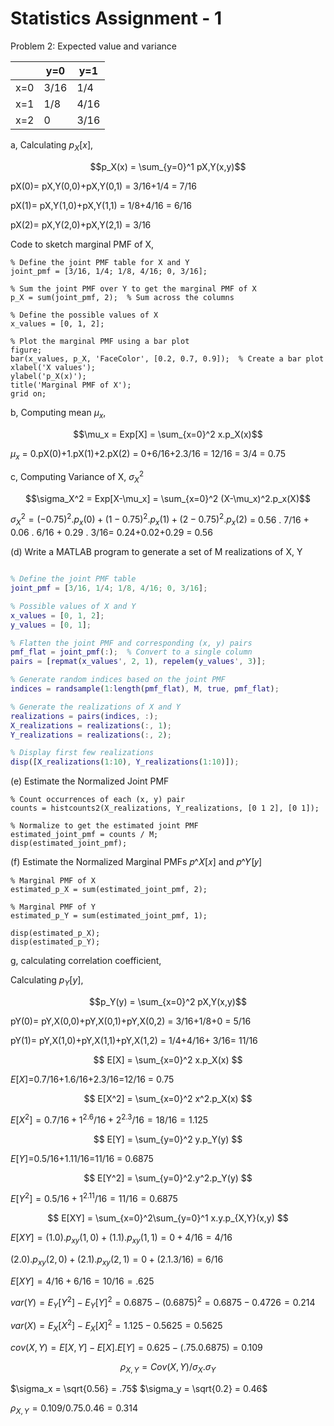 # Statistics Assignment - 1


Problem  2: Expected value and variance

|     | y=0  | y=1  |
|-----|------|------|
|x=0  | 3/16 | 1/4  |
|x=1  | 1/8  | 4/16 |
|x=2  | 0    | 3/16 |

a, Calculating $p_X[x]$,

$$p_X(x) = \sum_{y=0}^1 pX,Y(x,y)$$

pX(0)= pX,Y(0,0)+pX,Y(0,1) = 3/16+1/4 = 7/16 

pX(1)= pX,Y(1,0)+pX,Y(1,1) = 1/8+4/16 = 6/16

pX(2)= pX,Y(2,0)+pX,Y(2,1) = 3/16

Code to sketch marginal PMF of X,

```
% Define the joint PMF table for X and Y
joint_pmf = [3/16, 1/4; 1/8, 4/16; 0, 3/16];

% Sum the joint PMF over Y to get the marginal PMF of X
p_X = sum(joint_pmf, 2);  % Sum across the columns

% Define the possible values of X
x_values = [0, 1, 2];

% Plot the marginal PMF using a bar plot
figure;
bar(x_values, p_X, 'FaceColor', [0.2, 0.7, 0.9]);  % Create a bar plot
xlabel('X values');
ylabel('p_X(x)');
title('Marginal PMF of X');
grid on;
```

b, Computing mean $\mu_x$,

$$\mu_x = Exp[X] = \sum_{x=0}^2 x.p_X(x)$$

$\mu_x$ = 0.pX(0)+1.pX(1)+2.pX(2) = 0+6/16+2.3/16 = 12/16 = 3/4 = 0.75

c, Computing Variance of X, $\sigma_X^2$

$$\sigma_X^2 = Exp[X-\mu_x] = \sum_{x=0}^2 (X-\mu_x)^2.p_x(X)$$

$\sigma_X^2 = (-0.75)^2.p_x(0)+ (1-0.75)^2.p_x(1)+(2-0.75)^2.p_x(2)$ = 0.56 . 7/16 + 0.06 . 6/16 + 0.29 . 3/16= 0.24+0.02+0.29 = 0.56

(d) Write a MATLAB program to generate a set of M realizations of X, Y

```M = 100;  % Number of realizations

% Define the joint PMF table
joint_pmf = [3/16, 1/4; 1/8, 4/16; 0, 3/16];

% Possible values of X and Y
x_values = [0, 1, 2];
y_values = [0, 1];

% Flatten the joint PMF and corresponding (x, y) pairs
pmf_flat = joint_pmf(:);  % Convert to a single column
pairs = [repmat(x_values', 2, 1), repelem(y_values', 3)];

% Generate random indices based on the joint PMF
indices = randsample(1:length(pmf_flat), M, true, pmf_flat);

% Generate the realizations of X and Y
realizations = pairs(indices, :);
X_realizations = realizations(:, 1);
Y_realizations = realizations(:, 2);

% Display first few realizations
disp([X_realizations(1:10), Y_realizations(1:10)]);
```
(e) Estimate the Normalized Joint PMF
```
% Count occurrences of each (x, y) pair
counts = histcounts2(X_realizations, Y_realizations, [0 1 2], [0 1]);

% Normalize to get the estimated joint PMF
estimated_joint_pmf = counts / M;
disp(estimated_joint_pmf);
```
(f) Estimate the Normalized Marginal PMFs 𝑝^𝑋[𝑥] and 𝑝^𝑌[𝑦]
```
% Marginal PMF of X
estimated_p_X = sum(estimated_joint_pmf, 2);

% Marginal PMF of Y
estimated_p_Y = sum(estimated_joint_pmf, 1);

disp(estimated_p_X);
disp(estimated_p_Y);
```

g, calculating correlation coefficient,

 Calculating $p_Y[y]$,

$$p_Y(y) = \sum_{x=0}^2 pX,Y(x,y)$$

pY(0)= pY,X(0,0)+pY,X(0,1)+pY,X(0,2) = 3/16+1/8+0 = 5/16 

pY(1)= pY,X(1,0)+pY,X(1,1)+pY,X(1,2) = 1/4+4/16+ 3/16= 11/16

$$ E[X] = \sum_{x=0}^2 x.p_X(x) $$

$E[X]$=0.7/16+1.6/16+2.3/16=12/16 = 0.75

$$ E[X^2] = \sum_{x=0}^2 x^2.p_X(x) $$

$E[X^2]=0.7/16+1^2.6/16+2^2.3/16=18/16 = 1.125$

$$ E[Y] = \sum_{y=0}^2 y.p_Y(y) $$

$E[Y]$=0.5/16+1.11/16=11/16 = 0.6875

$$ E[Y^2] = \sum_{y=0}^2.y^2.p_Y(y) $$

$E[Y^2]=0.5/16+1^2.11/16=11/16 = 0.6875$

$$ E[XY] = \sum_{x=0}^2\sum_{y=0}^1 x.y.p_{X,Y}(x,y) $$

$E[XY] = (1.0).p_{xy}(1,0) + (1.1).p_{xy}(1,1) = 0+4/16 = 4/16$

$(2.0).p_{xy}(2,0) + (2.1).p_{xy}(2,1) = 0+(2.1.3/16) = 6/16$

$E[XY] = 4/16+6/16 = 10/16 = .625$

$var(Y)= E_Y[Y^2]-E_Y[Y]^2 = 0.6875 - (0.6875)^2 = 0.6875-0.4726 = 0.214$

$var(X)= E_X[X^2]-E_X[X]^2 = 1.125-0.5625 = 0.5625$

$cov(X,Y) = E[X,Y] - E[X].E[Y] = 0.625 - (.75.0.6875) = 0.109$

$$\rho_{X,Y}=Cov(X,Y)/\sigma_X.\sigma_Y$$

$\sigma_x = \sqrt{0.56} = .75$
$\sigma_y = \sqrt{0.2} = 0.46$

$\rho_{X,Y}=0.109/0.75.0.46 = 0.314$



